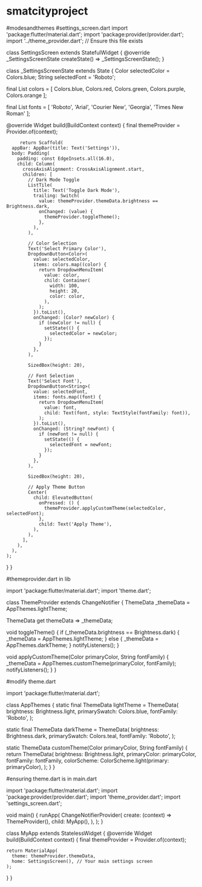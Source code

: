 # smatcityproject

#modesandthemes
#settings_screen.dart
import 'package:flutter/material.dart';
import 'package:provider/provider.dart';
import '../theme_provider.dart'; // Ensure this file exists

class SettingsScreen extends StatefulWidget {
  @override
  _SettingsScreenState createState() => _SettingsScreenState();
}

class _SettingsScreenState extends State<SettingsScreen> {
  Color selectedColor = Colors.blue;
  String selectedFont = 'Roboto';

  final List<Color> colors = [
    Colors.blue,
    Colors.red,
    Colors.green,
    Colors.purple,
    Colors.orange
  ];

  final List<String> fonts = [
    'Roboto',
    'Arial',
    'Courier New',
    'Georgia',
    'Times New Roman'
  ];

  @override
  Widget build(BuildContext context) {
    final themeProvider = Provider.of<ThemeProvider>(context);

         return Scaffold(
      appBar: AppBar(title: Text('Settings')),
      body: Padding(
        padding: const EdgeInsets.all(16.0),
        child: Column(
          crossAxisAlignment: CrossAxisAlignment.start,
          children: [
            // Dark Mode Toggle
            ListTile(
              title: Text('Toggle Dark Mode'),
              trailing: Switch(
                value: themeProvider.themeData.brightness == Brightness.dark,
                onChanged: (value) {
                  themeProvider.toggleTheme();
                },
              ),
            ),

            // Color Selection
            Text('Select Primary Color'),
            DropdownButton<Color>(
              value: selectedColor,
              items: colors.map((color) {
                return DropdownMenuItem(
                  value: color,
                  child: Container(
                    width: 100,
                    height: 20,
                    color: color,
                  ),
                );
              }).toList(),
              onChanged: (Color? newColor) {
                if (newColor != null) {
                  setState(() {
                    selectedColor = newColor;
                  });
                }
              },
            ),

            SizedBox(height: 20),

            // Font Selection
            Text('Select Font'),
            DropdownButton<String>(
              value: selectedFont,
              items: fonts.map((font) {
                return DropdownMenuItem(
                  value: font,
                  child: Text(font, style: TextStyle(fontFamily: font)),
                );
              }).toList(),
              onChanged: (String? newFont) {
                if (newFont != null) {
                  setState(() {
                    selectedFont = newFont;
                  });
                }
              },
            ),

            SizedBox(height: 20),

            // Apply Theme Button
            Center(
              child: ElevatedButton(
                onPressed: () {
                  themeProvider.applyCustomTheme(selectedColor, selectedFont);
                },
                child: Text('Apply Theme'),
              ),
            ),
          ],
        ),
      ),
    );
  }
}


#themeprovider.dart in lib

import 'package:flutter/material.dart';
import 'theme.dart';

class ThemeProvider extends ChangeNotifier {
  ThemeData _themeData = AppThemes.lightTheme;

  ThemeData get themeData => _themeData;

  void toggleTheme() {
    if (_themeData.brightness == Brightness.dark) {
      _themeData = AppThemes.lightTheme;
    } else {
      _themeData = AppThemes.darkTheme;
    }
    notifyListeners();
  }

  void applyCustomTheme(Color primaryColor, String fontFamily) {
    _themeData = AppThemes.customTheme(primaryColor, fontFamily);
    notifyListeners();
  }
}

#modify theme.dart

import 'package:flutter/material.dart';

class AppThemes {
  static final ThemeData lightTheme = ThemeData(
    brightness: Brightness.light,
    primarySwatch: Colors.blue,
    fontFamily: 'Roboto',
  );

  static final ThemeData darkTheme = ThemeData(
    brightness: Brightness.dark,
    primarySwatch: Colors.teal,
    fontFamily: 'Roboto',
  );

  static ThemeData customTheme(Color primaryColor, String fontFamily) {
    return ThemeData(
      brightness: Brightness.light,
      primaryColor: primaryColor,
      fontFamily: fontFamily,
      colorScheme: ColorScheme.light(primary: primaryColor),
    );
  }
}

#ensuring theme.dart is in main.dart

import 'package:flutter/material.dart';
import 'package:provider/provider.dart';
import 'theme_provider.dart';
import 'settings_screen.dart';

void main() {
  runApp(
    ChangeNotifierProvider(
      create: (context) => ThemeProvider(),
      child: MyApp(),
    ),
  );
}

class MyApp extends StatelessWidget {
  @override
  Widget build(BuildContext context) {
    final themeProvider = Provider.of<ThemeProvider>(context);
    
    return MaterialApp(
      theme: themeProvider.themeData,
      home: SettingsScreen(), // Your main settings screen
    );
  }
}


